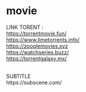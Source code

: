 # movie
LINK TORENT : <br />
https://torrentmovie.fun/<BR />
https://www.limetorrents.info/<BR />
https://zooqlemovies.xyz<BR />
https://watchseries.buzz/<BR />
https://torrentgalaxy.mx/<BR />

<BR />
SUBTITLE<BR />
https://subscene.com/